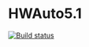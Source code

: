 # HWAuto5.1
[![Build status](https://ci.appveyor.com/api/projects/status/mcccvfn39ejlu1so?svg=true)](https://ci.appveyor.com/project/VisYar/hwauto5-1)
